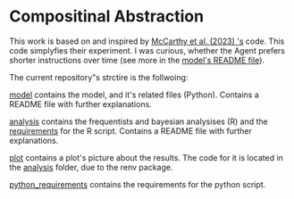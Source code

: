 # Compositinal Abstraction

This work is based on and inspired by [McCarthy et al. (2023) 's](https://github.com/cogtoolslab/compositional-abstractions-tutorial?tab=readme-ov-file) code. This code simplyfies their experiment. I was curious, whether the Agent prefers shorter instructions over time (see more in the [model's README file](model/README.md)).

The current repository"s strctire is the follwoing:

[model](model/) contains the model, and it's related files (Python). Contains a README file with further explanations.

[analysis](/analysis) contains the frequentists and bayesian analysises (R) and the [requirements](analysis/requirements.R) for the R script. Contains a README file with further explanations.

[plot](plot/) contains a plot's picture about the results. The code for it is located in the [analysis](analysis) folder, due to the renv package.

[python_requirements](python_requirements/) contains the requirements for the python script.